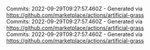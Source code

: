 Commits: 2022-09-29T09:27:57.460Z - Generated via https://github.com/marketplace/actions/artificial-grass
<br>
Commits: 2022-09-29T09:27:57.460Z - Generated via https://github.com/marketplace/actions/artificial-grass
<br>
Commits: 2022-09-29T09:27:57.460Z - Generated via https://github.com/marketplace/actions/artificial-grass
<br>
